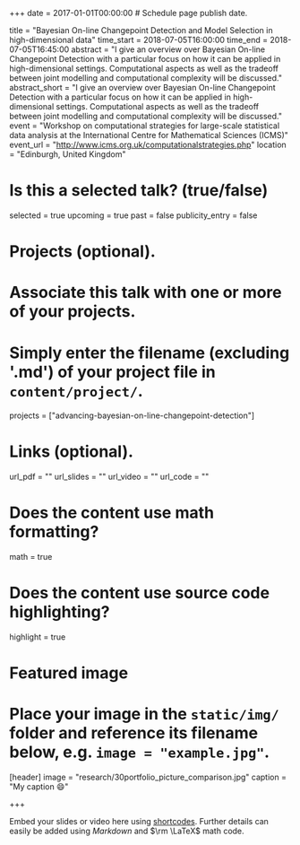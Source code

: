 +++
date = 2017-01-01T00:00:00  # Schedule page publish date.

title = "Bayesian On-line Changepoint Detection and Model Selection in high-dimensional data"
time_start = 2018-07-05T16:00:00
time_end = 2018-07-05T16:45:00
abstract = "I give an overview over Bayesian On-line Changepoint Detection with a particular focus on how it can be applied in high-dimensional settings. Computational aspects as well as the tradeoff between joint modelling and computational complexity will be discussed."
abstract_short =  "I give an overview over Bayesian On-line Changepoint Detection with a particular focus on how it can be applied in high-dimensional settings. Computational aspects as well as the tradeoff between joint modelling and computational complexity will be discussed."
event = "Workshop on computational strategies for large-scale statistical data analysis at the International Centre for Mathematical Sciences (ICMS)"
event_url = "http://www.icms.org.uk/computationalstrategies.php"
location = "Edinburgh, United Kingdom"

# Is this a selected talk? (true/false)
selected = true
upcoming = true
past = false
publicity_entry = false

# Projects (optional).
#   Associate this talk with one or more of your projects.
#   Simply enter the filename (excluding '.md') of your project file in `content/project/`.
projects = ["advancing-bayesian-on-line-changepoint-detection"]

# Links (optional).
url_pdf = ""
url_slides = ""
url_video = ""
url_code = ""

# Does the content use math formatting?
math = true

# Does the content use source code highlighting?
highlight = true

# Featured image
# Place your image in the `static/img/` folder and reference its filename below, e.g. `image = "example.jpg"`.
[header]
image = "research/30portfolio_picture_comparison.jpg"
caption = "My caption :smile:"

+++

Embed your slides or video here using [shortcodes](https://sourcethemes.com/academic/post/writing-markdown-latex/). Further details can easily be added using *Markdown* and $\rm \LaTeX$ math code.

